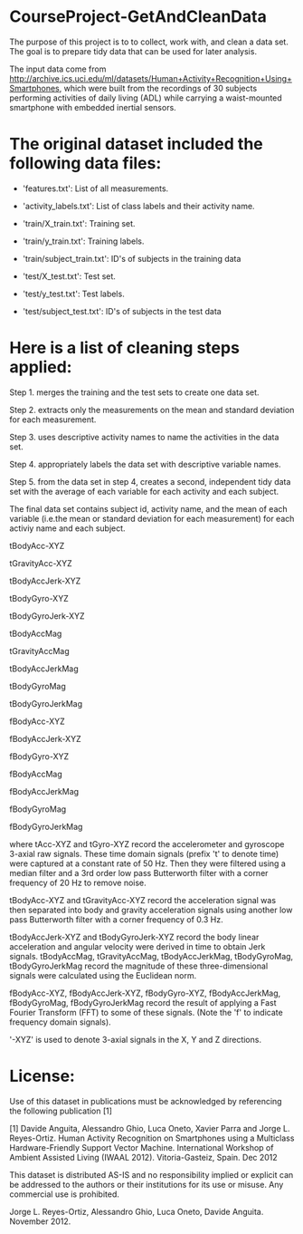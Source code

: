 # CourseProject-GetAndCleanData
The purpose of this project is to to collect, work with, and clean a data set. The goal is to prepare tidy data that can be used for later analysis. 

The input data come from http://archive.ics.uci.edu/ml/datasets/Human+Activity+Recognition+Using+Smartphones, which were built from the recordings of 30 subjects performing activities of daily living (ADL) while carrying a waist-mounted smartphone with embedded inertial sensors. 

The original dataset included the following data files:
=======================================================
- 'features.txt': List of all measurements.

- 'activity_labels.txt': List of class labels and their activity name.

- 'train/X_train.txt': Training set.

- 'train/y_train.txt': Training labels.

- 'train/subject_train.txt': ID's of subjects in the training data

- 'test/X_test.txt': Test set.

- 'test/y_test.txt': Test labels.

- 'test/subject_test.txt': ID's of subjects in the test data


Here is a list of cleaning steps applied:
=========================================
Step 1. merges the training and the test sets to create one data set.

Step 2. extracts only the measurements on the mean and standard deviation for each measurement. 

Step 3. uses descriptive activity names to name the activities in the data set.

Step 4. appropriately labels the data set with descriptive variable names. 

Step 5. from the data set in step 4, creates a second, independent tidy data set with the average of each variable for each activity and each subject.

The final data set contains subject id, activity name, and the mean of each variable (i.e.the mean or standard deviation for each measurement) for each activiy name and each subject.

tBodyAcc-XYZ

tGravityAcc-XYZ

tBodyAccJerk-XYZ

tBodyGyro-XYZ

tBodyGyroJerk-XYZ

tBodyAccMag

tGravityAccMag

tBodyAccJerkMag

tBodyGyroMag

tBodyGyroJerkMag

fBodyAcc-XYZ

fBodyAccJerk-XYZ

fBodyGyro-XYZ

fBodyAccMag

fBodyAccJerkMag

fBodyGyroMag

fBodyGyroJerkMag

where tAcc-XYZ and tGyro-XYZ record the accelerometer and gyroscope 3-axial raw signals. These time domain signals (prefix 't' to denote time) were captured at a constant rate of 50 Hz. Then they were filtered using a median filter and a 3rd order low pass Butterworth filter with a corner frequency of 20 Hz to remove noise.

tBodyAcc-XYZ and tGravityAcc-XYZ record the acceleration signal was then separated into body and gravity acceleration signals using another low pass Butterworth filter with a corner frequency of 0.3 Hz.

tBodyAccJerk-XYZ and tBodyGyroJerk-XYZ record the body linear acceleration and angular velocity were derived in time to obtain Jerk signals. tBodyAccMag, tGravityAccMag, tBodyAccJerkMag, tBodyGyroMag, tBodyGyroJerkMag record the magnitude of these three-dimensional signals were calculated using the Euclidean norm.

fBodyAcc-XYZ, fBodyAccJerk-XYZ, fBodyGyro-XYZ, fBodyAccJerkMag, fBodyGyroMag, fBodyGyroJerkMag record the result of applying a Fast Fourier Transform (FFT) to some of these signals. (Note the 'f' to indicate frequency domain signals).

'-XYZ' is used to denote 3-axial signals in the X, Y and Z directions.

License:
========
Use of this dataset in publications must be acknowledged by referencing the following publication [1] 

[1] Davide Anguita, Alessandro Ghio, Luca Oneto, Xavier Parra and Jorge L. Reyes-Ortiz. Human Activity Recognition on Smartphones using a Multiclass Hardware-Friendly Support Vector Machine. International Workshop of Ambient Assisted Living (IWAAL 2012). Vitoria-Gasteiz, Spain. Dec 2012

This dataset is distributed AS-IS and no responsibility implied or explicit can be addressed to the authors or their institutions for its use or misuse. Any commercial use is prohibited.

Jorge L. Reyes-Ortiz, Alessandro Ghio, Luca Oneto, Davide Anguita. November 2012.
